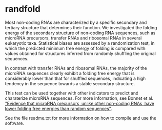 # randfold

Most non-coding RNAs are characterized by a specific secondary and tertiary structure that determines their function. We investigated the folding energy of the secondary structure of non-coding RNA sequences, such as microRNA precursors, transfer RNAs and ribosomal RNAs in several eukaryotic taxa. Statistical biases are assessed by a randomization test, in which the predicted minimum free energy of folding is compared with values obtained for structures inferred from randomly shuffling the original sequences.

In contrast with transfer RNAs and ribosomal RNAs, the majority of the microRNA sequences clearly exhibit a folding free energy that is considerably lower than that for shuffled sequences, indicating a high tendency in the sequence towards a stable secondary structure. 

This test can be used together with other indicators to predict and charaterize microRNA sequences. For more information, see Bonnet et al. ["Evidence that microRNA precursors, unlike other non-coding RNAs, have lower folding free energies than random sequences"](http://bioinformatics.oxfordjournals.org/content/20/17/2911.abstract).

See the file readme.txt for more information on how to compile and use the software.
